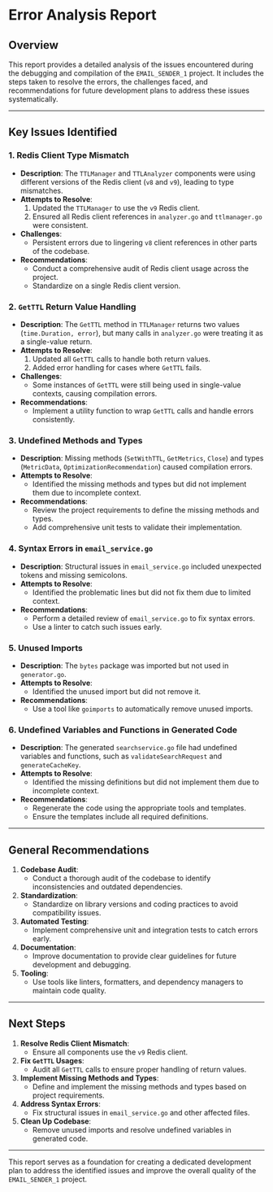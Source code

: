 # Error Analysis Report

## Overview
This report provides a detailed analysis of the issues encountered during the debugging and compilation of the `EMAIL_SENDER_1` project. It includes the steps taken to resolve the errors, the challenges faced, and recommendations for future development plans to address these issues systematically.

---

## Key Issues Identified

### 1. Redis Client Type Mismatch
- **Description**: The `TTLManager` and `TTLAnalyzer` components were using different versions of the Redis client (`v8` and `v9`), leading to type mismatches.
- **Attempts to Resolve**:
  1. Updated the `TTLManager` to use the `v9` Redis client.
  2. Ensured all Redis client references in `analyzer.go` and `ttlmanager.go` were consistent.
- **Challenges**:
  - Persistent errors due to lingering `v8` client references in other parts of the codebase.
- **Recommendations**:
  - Conduct a comprehensive audit of Redis client usage across the project.
  - Standardize on a single Redis client version.

### 2. `GetTTL` Return Value Handling
- **Description**: The `GetTTL` method in `TTLManager` returns two values (`time.Duration, error`), but many calls in `analyzer.go` were treating it as a single-value return.
- **Attempts to Resolve**:
  1. Updated all `GetTTL` calls to handle both return values.
  2. Added error handling for cases where `GetTTL` fails.
- **Challenges**:
  - Some instances of `GetTTL` were still being used in single-value contexts, causing compilation errors.
- **Recommendations**:
  - Implement a utility function to wrap `GetTTL` calls and handle errors consistently.

### 3. Undefined Methods and Types
- **Description**: Missing methods (`SetWithTTL`, `GetMetrics`, `Close`) and types (`MetricData`, `OptimizationRecommendation`) caused compilation errors.
- **Attempts to Resolve**:
  - Identified the missing methods and types but did not implement them due to incomplete context.
- **Recommendations**:
  - Review the project requirements to define the missing methods and types.
  - Add comprehensive unit tests to validate their implementation.

### 4. Syntax Errors in `email_service.go`
- **Description**: Structural issues in `email_service.go` included unexpected tokens and missing semicolons.
- **Attempts to Resolve**:
  - Identified the problematic lines but did not fix them due to limited context.
- **Recommendations**:
  - Perform a detailed review of `email_service.go` to fix syntax errors.
  - Use a linter to catch such issues early.

### 5. Unused Imports
- **Description**: The `bytes` package was imported but not used in `generator.go`.
- **Attempts to Resolve**:
  - Identified the unused import but did not remove it.
- **Recommendations**:
  - Use a tool like `goimports` to automatically remove unused imports.

### 6. Undefined Variables and Functions in Generated Code
- **Description**: The generated `searchservice.go` file had undefined variables and functions, such as `validateSearchRequest` and `generateCacheKey`.
- **Attempts to Resolve**:
  - Identified the missing definitions but did not implement them due to incomplete context.
- **Recommendations**:
  - Regenerate the code using the appropriate tools and templates.
  - Ensure the templates include all required definitions.

---

## General Recommendations
1. **Codebase Audit**:
   - Conduct a thorough audit of the codebase to identify inconsistencies and outdated dependencies.
2. **Standardization**:
   - Standardize on library versions and coding practices to avoid compatibility issues.
3. **Automated Testing**:
   - Implement comprehensive unit and integration tests to catch errors early.
4. **Documentation**:
   - Improve documentation to provide clear guidelines for future development and debugging.
5. **Tooling**:
   - Use tools like linters, formatters, and dependency managers to maintain code quality.

---

## Next Steps
1. **Resolve Redis Client Mismatch**:
   - Ensure all components use the `v9` Redis client.
2. **Fix `GetTTL` Usages**:
   - Audit all `GetTTL` calls to ensure proper handling of return values.
3. **Implement Missing Methods and Types**:
   - Define and implement the missing methods and types based on project requirements.
4. **Address Syntax Errors**:
   - Fix structural issues in `email_service.go` and other affected files.
5. **Clean Up Codebase**:
   - Remove unused imports and resolve undefined variables in generated code.

---

This report serves as a foundation for creating a dedicated development plan to address the identified issues and improve the overall quality of the `EMAIL_SENDER_1` project.
